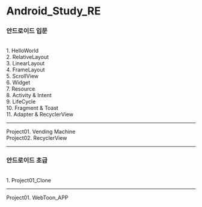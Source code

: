 # Android_Study_RE
<h3>안드로이드 입문</h3><br>
1. HelloWorld<br>
2. RelativeLayout<br>
3. LinearLayout<br>
4. FrameLayout<br>
5. ScrollView<br>
6. Widget<br>
7. Resource<br>
8. Activity & Intent<br>
9. LifeCycle<br>
10. Fragment & Toast<br>
11. Adapter & RecyclerView<br>
<hr>
Project01. Vending Machine<br>
Project02. RecyclerView<br>
<hr>
<h3>안드로이드 초급</h3><br>
1. Project01_Clone<br>
<hr>
Project01. WebToon_APP<br>
